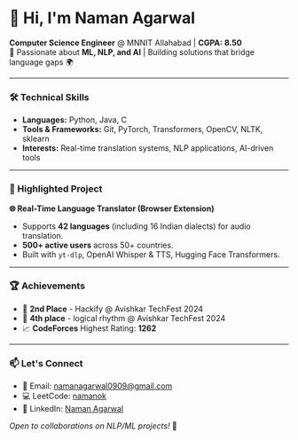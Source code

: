 # 👋 Hi, I'm Naman Agarwal

**Computer Science Engineer** @ MNNIT Allahabad | **CGPA: 8.50**  
🌟 Passionate about **ML, NLP, and AI** | Building solutions that bridge language gaps 🌍

---

### 🛠️ Technical Skills  
- **Languages:** Python, Java, C  
- **Tools & Frameworks:** Git, PyTorch, Transformers, OpenCV, NLTK, sklearn  
- **Interests:** Real-time translation systems, NLP applications, AI-driven tools  

---

### 🚀 Highlighted Project  
**🌐 Real-Time Language Translator (Browser Extension)**  
- Supports **42 languages** (including 16 Indian dialects) for audio translation.  
- **500+ active users** across 50+ countries.  
- Built with `yt-dlp`, OpenAI Whisper & TTS, Hugging Face Transformers.  

---

### 🏆 Achievements  
- 🥈 **2nd Place** - Hackify @ Avishkar TechFest 2024  
- 🏅 **4th place** - logical rhythm @ Avishkar TechFest 2024
- 📈 **CodeForces** Highest Rating: **1262**  

---

### 📫 Let's Connect  
- 📧 Email: [namanagarwal0909@gmail.com](mailto:namanagarwal0909@gmail.com)  
- 💻 LeetCode: [namanok](https://leetcode.com/namanok/)  
- 🔗 LinkedIn: [Naman Agarwal](https://www.linkedin.com/in/naman-agarwal-a79b44286/)  

*Open to collaborations on NLP/ML projects!* 🤝
